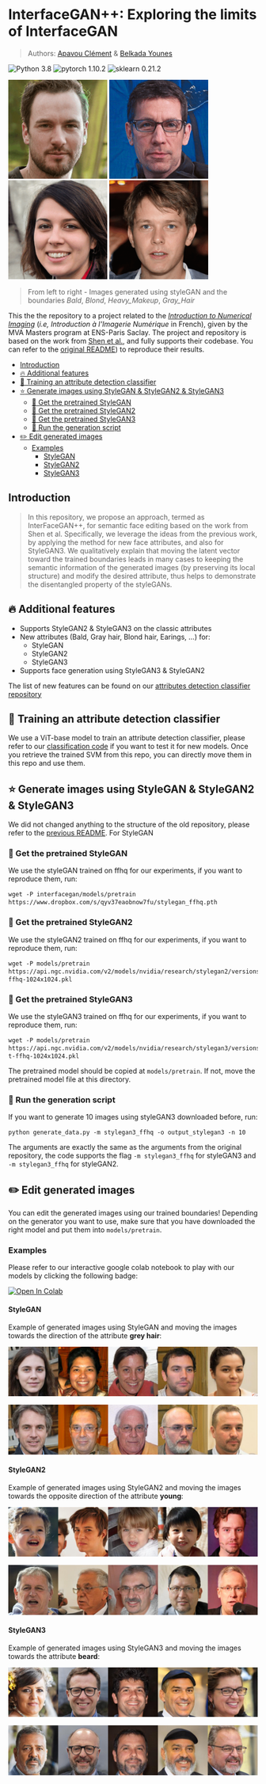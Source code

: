 # InterfaceGAN++: Exploring the limits of InterfaceGAN

> Authors: [Apavou Clément](https://github.com/clementapa) & [Belkada Younes](https://github.com/younesbelkada)

![Python 3.8](https://img.shields.io/badge/python-3.8-green.svg?style=plastic)
![pytorch 1.10.2](https://img.shields.io/badge/pytorch-1.10.2-green.svg?style=plastic)
![sklearn 0.21.2](https://img.shields.io/badge/sklearn-0.21.2-green.svg?style=plastic)

<p float="left">
  <img src="images/bald2.gif" width="200" />
  <img src="images/blond.gif" width="200" /> 
  <img src="images/makeup.gif" width="200" /> 
  <img src="images/gray_hair.gif" width="200" /> 
</p>

> From left to right - Images generated using styleGAN and the boundaries *Bald*, *Blond*, *Heavy_Makeup*, *Gray_Hair*

This the the repository to a project related to the [*Introduction to Numerical Imaging*](https://delon.wp.imt.fr/enseignement/mva-introduction-a-limagerie-numerique/) (*i.e, Introduction à l'Imagerie Numérique* in French), given by the MVA Masters program at ENS-Paris Saclay. The project and repository is based on the work from [Shen et al.](https://github.com/younesbelkada/interfacegan/blob/master/README_old.md), and fully supports their codebase. You can refer to the [original README](https://github.com/younesbelkada/interfacegan/blob/master/README_old.md)) to reproduce their results.

- [Introduction](#introduction)
- [:fire: Additional features](#-fire--additional-features)
- [:hammer: Training an attribute detection classifier](#-hammer--training-an-attribute-detection-classifier)
- [:star: Generate images using StyleGAN & StyleGAN2 & StyleGAN3](#-star--generate-images-using-stylegan---stylegan2---stylegan3)
  * [:movie_camera: Get the pretrained StyleGAN](#-movie-camera--get-the-pretrained-stylegan)
  * [:movie_camera: Get the pretrained StyleGAN2](#-movie-camera--get-the-pretrained-stylegan2)
  * [:movie_camera: Get the pretrained StyleGAN3](#-movie-camera--get-the-pretrained-stylegan3)
  * [:art: Run the generation script](#-art--run-the-generation-script)
- [:pencil2: Edit generated images](#-pencil2--edit-generated-images)
  * [Examples](#examples)
    + [StyleGAN](#stylegan)
    + [StyleGAN2](#stylegan2)
    + [StyleGAN3](#stylegan3)

## Introduction

> In this repository, we propose an approach, termed as InterFaceGAN++, for semantic face editing based on the work from Shen et al. Specifically, we leverage the ideas from the previous work, by applying the method for new face attributes, and also for StyleGAN3. We qualitatively explain that moving the latent vector toward the trained boundaries leads in many cases to keeping the semantic information of the generated images (by preserving its local structure) and modify the desired attribute, thus helps to demonstrate the disentangled property of the styleGANs. 

## :fire: Additional features

+ Supports StyleGAN2 & StyleGAN3 on the classic attributes
+ New attributes (Bald, Gray hair, Blond hair, Earings, ...) for:
  + StyleGAN
  + StyleGAN2
  + StyleGAN3
+ Supports face generation using StyleGAN3 & StyleGAN2

The list of new features can be found on our [attributes detection classifier repository](https://github.com/clementapa/CelebFaces_Attributes_Classification/blob/main/utils/constant.py)

## :hammer: Training an attribute detection classifier

We use a ViT-base model to train an attribute detection classifier, please refer to our [classification code](https://github.com/clementapa/CelebFaces_Attributes_Classification) if you want to test it for new models. Once you retrieve the trained SVM from this repo, you can directly move them in this repo and use them.

## :star: Generate images using StyleGAN & StyleGAN2 & StyleGAN3

We did not changed anything to the structure of the old repository, please refer to the [previous README](https://github.com/younesbelkada/interfacegan/blob/master/README_old.md). For StyleGAN

### :movie_camera: Get the pretrained StyleGAN

We use the styleGAN trained on ffhq for our experiments, if you want to reproduce them, run:
```
wget -P interfacegan/models/pretrain https://www.dropbox.com/s/qyv37eaobnow7fu/stylegan_ffhq.pth
```

### :movie_camera: Get the pretrained StyleGAN2

We use the styleGAN2 trained on ffhq for our experiments, if you want to reproduce them, run:
```
wget -P models/pretrain https://api.ngc.nvidia.com/v2/models/nvidia/research/stylegan2/versions/1/files/stylegan2-ffhq-1024x1024.pkl 
```

### :movie_camera: Get the pretrained StyleGAN3

We use the styleGAN3 trained on ffhq for our experiments, if you want to reproduce them, run:
```
wget -P models/pretrain https://api.ngc.nvidia.com/v2/models/nvidia/research/stylegan3/versions/1/files/stylegan3-t-ffhq-1024x1024.pkl 
```

The pretrained model should be copied at ``` models/pretrain ```. If not, move the pretrained model file at this directory.

### :art: Run the generation script

If you want to generate 10 images using styleGAN3 downloaded before, run:
```
python generate_data.py -m stylegan3_ffhq -o output_stylegan3 -n 10
```
The arguments are exactly the same as the arguments from the original repository, the code supports the flag ```-m stylegan3_ffhq``` for styleGAN3 and ```-m stylegan3_ffhq``` for styleGAN2.

## :pencil2: Edit generated images

You can edit the generated images using our trained boundaries! Depending on the generator you want to use, make sure that you have downloaded the right model and put them into ``` models/pretrain ```. 

### Examples

Please refer to our interactive google colab notebook to play with our models by clicking the following badge:

[![Open In Colab](https://colab.research.google.com/assets/colab-badge.svg)](https://colab.research.google.com/github/younesbelkada/interfacegan/blob/master/InterFaceGAN%2B%2B.ipynb)


#### StyleGAN

Example of generated images using StyleGAN and moving the images towards the direction of the attribute **grey hair**:

<p float="center">
  <img src="images/sg_before.jpeg" alt="original images generated with StyleGAN"/>
</p>
<p float="center">
  <img src="images/sg_grey_hair.jpeg" alt="grey hair version of the images generated with StyleGAN"/>
</p>

#### StyleGAN2

Example of generated images using StyleGAN2 and moving the images towards the opposite direction of the attribute **young**:

<p float="center">
  <img src="images/sg2.jpeg" alt="original images generated with StyleGAN2"/>
</p>
<p float="center">
  <img src="images/sg2_not_young.jpeg" alt="non young version of the images generated with StyleGAN2"/>
</p>

#### StyleGAN3

Example of generated images using StyleGAN3 and moving the images towards the attribute **beard**:

<p float="center">
  <img src="images/sg3_before.jpeg"/>
</p>
<p float="center">
  <img src="images/sg3_beard.jpeg"/>
</p>